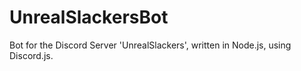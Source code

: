 # UnrealSlackersBot
Bot for the Discord Server 'UnrealSlackers', written in Node.js, using Discord.js.
